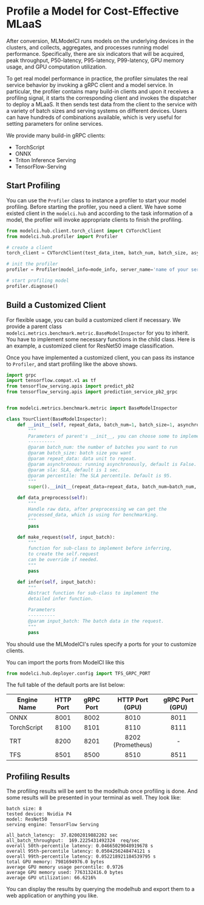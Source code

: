 # Profile a Model for Cost-Effective MLaaS

After conversion, MLModelCI runs models on the underlying devices in the clusters, and collects, aggregates, and processes running model performance. Specifically, there are six indicators that will be acquired, peak throughput, P50-latency, P95-latency, P99-latency, GPU memory usage, and GPU computation utilization.


To get real model performance in practice, the profiler simulates the real service behavior by invoking a gRPC client and a model service. In particular, the profiler contains many build-in clients and upon it receives a profiling signal, it starts the corresponding client and invokes the dispatcher to deploy a MLaaS. It then sends test data from the client to the service with a variety of batch sizes and serving systems on different devices. Users can have hundreds of combinations available, which is very useful for setting parameters for online services.

We provide many build-in gRPC clients:

- TorchScript
- ONNX
- Triton Inference Serving
- TensorFlow-Serving

## Start Profiling 

You can use the `Profiler` class to instance a profiler to start your model profiling. Before starting the profiler, you need a client. We have some existed client in the `modelci.hub` and according to the task information of a model, the profiler will invoke appropriate clients to finish the profiling.

```python 
from modelci.hub.client.torch_client import CVTorchClient
from modelci.hub.profiler import Profiler

# create a client
torch_client = CVTorchClient(test_data_item, batch_num, batch_size, asynchronous=False)

# init the profiler
profiler = Profiler(model_info=mode_info, server_name='name of your server', inspector=torch_client)

# start profiling model
profiler.diagnose()
```



## Build a Customized Client

For flexible usage, you can build a customized client if necessary. We provide a parent class `modelci.metrics.benchmark.metric.BaseModelInspector` for you to inherit. You have to implement some necessary functions in the child class. Here is an example, a customized client for ResNet50 image classification.

Once you have implemented a customized client, you can pass its instance to `Profiler`, and start profiling like the above shows.

```python 
import grpc
import tensorflow.compat.v1 as tf
from tensorflow_serving.apis import predict_pb2
from tensorflow_serving.apis import prediction_service_pb2_grpc


from modelci.metrics.benchmark.metric import BaseModelInspector

class YourClient(BaseModelInspector):
    def __init__(self, repeat_data, batch_num=1, batch_size=1, asynchronous=None):
        """
        Parameters of parent's __init__, you can choose some to implement.
        ----------
        @param batch_num: the number of batches you want to run
        @param batch_size: batch size you want
        @param repeat_data: data unit to repeat.
        @param asynchronous: running asynchronously, default is False.
        @param sla: SLA, default is 1 sec.
        @param percentile: The SLA percentile. Default is 95.
        """
        super().__init__(repeat_data=repeat_data, batch_num=batch_num, batch_size=batch_size, asynchronous=asynchronous)

    def data_preprocess(self):
        """
        Handle raw data, after preprocessing we can get the 
        processed_data, which is using for benchmarking.
        """
        pass

    def make_request(self, input_batch):
        """
        function for sub-class to implement before inferring, 
        to create the self.request
        can be override if needed.
        """
        pass

    def infer(self, input_batch):
        """
        Abstract function for sub-class to implement the 
        detailed infer function.

        Parameters
        ----------        
        @param input_batch: The batch data in the request.
        """
        pass
```

You should use the MLModelCI's rules specify a ports for your to customize clients.

You can import the ports from ModelCI like this

```python
from modelci.hub.deployer.config import TFS_GRPC_PORT
```

The full table of the default ports are list below:


| Engine Name | HTTP Port | gRPC Port | HTTP Port (GPU)  | gRPC Port (GPU) |
|-------------|:---------:|:---------:|:----------------:|:---------------:|
| ONNX        | 8001      | 8002      | 8010             | 8011            |
| TorchScript | 8100      | 8101      | 8110             | 8111            |
| TRT         | 8200      | 8201      | 8202 (Prometheus)| -               |
| TFS         | 8501      | 8500      | 8510             | 8511            |


## Profiling Results 

The profiling results will be sent to the modelhub once profiling is done. And some results will be presented in your terminal as well. They look like:

```
batch size: 8
tested device: Nvidia P4
model: ResNet50
serving engine: TensorFlow Serving

all_batch_latency:  37.82002019882202 sec
all_batch_throughput:  169.2225431492324  req/sec
overall 50th-percentile latency: 0.04665029048919678 s
overall 95th-percentile latency: 0.0504256248474121 s
overall 99th-percentile latency: 0.052218921184539795 s
total GPU memory: 7981694976.0 bytes
average GPU memory usage percentile: 0.9726
average GPU memory used: 7763132416.0 bytes
average GPU utilization: 66.6216%
```

You can display the results by querying the modelhub and export them to a web application or anything you like. 
